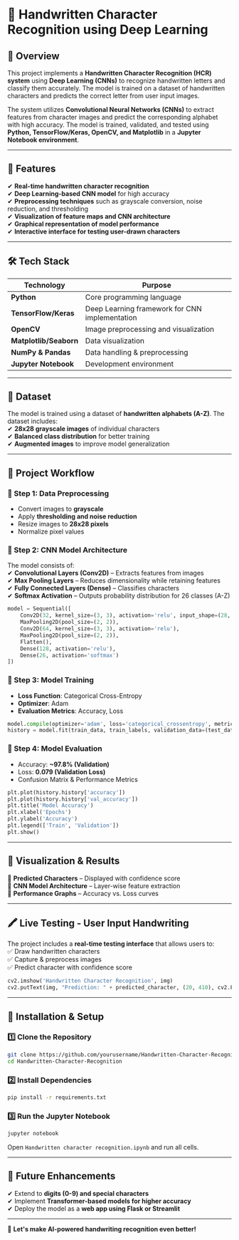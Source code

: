 # **📝 Handwritten Character Recognition using Deep Learning**  

## **📌 Overview**  
This project implements a **Handwritten Character Recognition (HCR) system** using **Deep Learning (CNNs)** to recognize handwritten letters and classify them accurately. The model is trained on a dataset of handwritten characters and predicts the correct letter from user input images.  

The system utilizes **Convolutional Neural Networks (CNNs)** to extract features from character images and predict the corresponding alphabet with high accuracy. The model is trained, validated, and tested using **Python, TensorFlow/Keras, OpenCV, and Matplotlib** in a **Jupyter Notebook environment**.  

---

## **🚀 Features**  
✔ **Real-time handwritten character recognition**  
✔ **Deep Learning-based CNN model** for high accuracy  
✔ **Preprocessing techniques** such as grayscale conversion, noise reduction, and thresholding  
✔ **Visualization of feature maps and CNN architecture**  
✔ **Graphical representation of model performance**  
✔ **Interactive interface for testing user-drawn characters**  

---

## **🛠 Tech Stack**  

| Technology       | Purpose |
|-----------------|------------------------------|
| **Python**      | Core programming language |
| **TensorFlow/Keras** | Deep Learning framework for CNN implementation |
| **OpenCV**      | Image preprocessing and visualization |
| **Matplotlib/Seaborn** | Data visualization |
| **NumPy & Pandas** | Data handling & preprocessing |
| **Jupyter Notebook** | Development environment |

---

## **📂 Dataset**  
The model is trained using a dataset of **handwritten alphabets (A-Z)**. The dataset includes:  
✔ **28x28 grayscale images** of individual characters  
✔ **Balanced class distribution** for better training  
✔ **Augmented images** to improve model generalization  

---

## **📌 Project Workflow**  

### **🔹 Step 1: Data Preprocessing**  
- Convert images to **grayscale**  
- Apply **thresholding and noise reduction**  
- Resize images to **28x28 pixels**  
- Normalize pixel values  

### **🔹 Step 2: CNN Model Architecture**  
The model consists of:  
✔ **Convolutional Layers (Conv2D)** – Extracts features from images  
✔ **Max Pooling Layers** – Reduces dimensionality while retaining features  
✔ **Fully Connected Layers (Dense)** – Classifies characters  
✔ **Softmax Activation** – Outputs probability distribution for 26 classes (A-Z)  

```python
model = Sequential([
    Conv2D(32, kernel_size=(3, 3), activation='relu', input_shape=(28, 28, 1)),
    MaxPooling2D(pool_size=(2, 2)),
    Conv2D(64, kernel_size=(3, 3), activation='relu'),
    MaxPooling2D(pool_size=(2, 2)),
    Flatten(),
    Dense(128, activation='relu'),
    Dense(26, activation='softmax')
])
```

### **🔹 Step 3: Model Training**  
- **Loss Function**: Categorical Cross-Entropy  
- **Optimizer**: Adam  
- **Evaluation Metrics**: Accuracy, Loss  

```python
model.compile(optimizer='adam', loss='categorical_crossentropy', metrics=['accuracy'])
history = model.fit(train_data, train_labels, validation_data=(test_data, test_labels), epochs=20)
```

### **🔹 Step 4: Model Evaluation**  
- Accuracy: **~97.8% (Validation)**  
- Loss: **0.079 (Validation Loss)**  
- Confusion Matrix & Performance Metrics  

```python
plt.plot(history.history['accuracy'])
plt.plot(history.history['val_accuracy'])
plt.title('Model Accuracy')
plt.xlabel('Epochs')
plt.ylabel('Accuracy')
plt.legend(['Train', 'Validation'])
plt.show()
```

---

## **🎨 Visualization & Results**  
📌 **Predicted Characters** – Displayed with confidence score  
📌 **CNN Model Architecture** – Layer-wise feature extraction  
📌 **Performance Graphs** – Accuracy vs. Loss curves  

---

## **🖍 Live Testing - User Input Handwriting**  
The project includes a **real-time testing interface** that allows users to:  
✅ Draw handwritten characters  
✅ Capture & preprocess images  
✅ Predict character with confidence score  

```python
cv2.imshow('Handwritten Character Recognition', img)
cv2.putText(img, "Prediction: " + predicted_character, (20, 410), cv2.FONT_HERSHEY_DUPLEX, 1.3, (255,0,30))
```

---

## **📌 Installation & Setup**  

### **1️⃣ Clone the Repository**  
```bash
git clone https://github.com/yourusername/Handwritten-Character-Recognition.git
cd Handwritten-Character-Recognition
```

### **2️⃣ Install Dependencies**  
```bash
pip install -r requirements.txt
```

### **3️⃣ Run the Jupyter Notebook**  
```bash
jupyter notebook
```
Open `Handwritten character recognition.ipynb` and run all cells.

---

## **🚀 Future Enhancements**  
✔ Extend to **digits (0-9) and special characters**  
✔ Implement **Transformer-based models for higher accuracy**  
✔ Deploy the model as a **web app using Flask or Streamlit**  

---

🚀 **Let's make AI-powered handwriting recognition even better!**  
